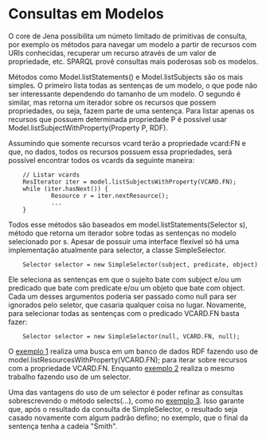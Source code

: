 # Consultas em Modelos
O core de Jena possibilita um númeto limitado de primitivas de consulta, por exemplo os métodos para navegar um modelo a partir de recursos com URIs conhecidas, recuperar um recurso através de um valor de propriedade, etc. SPARQL provê consultas mais poderosas sob os modelos.

Métodos como Model.listStatements() e Model.listSubjects são os mais simples. O primeiro lista todas as sentenças de um modelo, o que pode não ser interessante dependendo do tamanho de um modelo. O segundo é similar, mas retorna um iterador sobre os recursos que possem propriedades, ou seja, fazem parte de uma sentença. Para listar apenas os recursos que possuem determinada propriedade P é possível usar Model.listSubjectWithProperty(Property P, RDF).  

Assumindo que somente recursos vcard terão a propriedade vcard:FN e que, no dados, todos os recursos possuem essa propriedades, será possível encontrar todos os vcards da seguinte maneira:

		// Listar vcards
		ResIterator iter = model.listSubjectsWithProperty(VCARD.FN);
		while (iter.hasNext()) {
				Resource r = iter.nextResource();
				...
		}

Todos esse métodos são baseados em model.listStatements(Selector s), método que retorna um iterador sobre todas as sentenças no modelo selecionado por s. Apesar de possuir uma interface flexível só há uma implementação atualmente para selector, a classe SimpleSelector.

		Selector selector = new SimpleSelector(subject, predicate, object)

Ele seleciona as sentenças em que o sujeito bate com subject e/ou um predicado que bate com predicate e/ou um objeto que bate com object. Cada um desses argumentos poderia ser passado como null para ser ignorados pelo seletor, que casaria qualquer coisa no lugar. Novamente, para selecionar todas as sentenças com o predicado VCARD.FN basta fazer:

		Selector selector = new SimpleSelector(null, VCARD.FN, null);

O [exemplo 1](https://github.com/luksave/Jena-Tutorial/blob/master/RDF_Jena/Querys/Tutorial_01_querys.java) realiza uma busca em um banco de dados RDF fazendo uso de model.listResourcesWithProperty(VCARD.FN); para iterar sobre recursos com a propriedade VCARD.FN. Enquanto [exemplo 2](https://github.com/luksave/Jena-Tutorial/blob/master/RDF_Jena/Querys/Tutorial_02_querys.java) realiza o mesmo trabalho fazendo uso de um selector.

Uma das vantagens do uso de um selector é poder refinar as consultas sobrescrevendo o método selects(...), como no [exemplo 3](https://github.com/luksave/Jena-Tutorial/blob/master/RDF_Jena/Querys/Tutorial_03_querys.java). Isso garante que, após o resultado da consulta de SimpleSelector, o resultado seja casado novamente com algum padrão defino; no exemplo, que o final da sentença tenha a cadeia "Smith".

